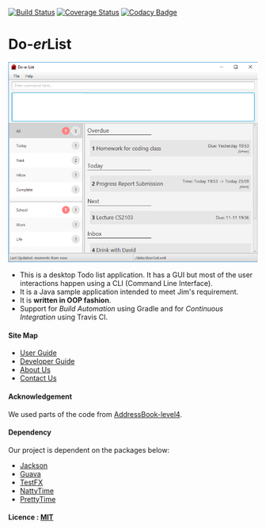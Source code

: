 [![Build Status](https://travis-ci.org/CS2103AUG2016-W09-C4/main.svg?branch=master)](https://travis-ci.org/CS2103AUG2016-W09-C4/main)
[![Coverage Status](https://coveralls.io/repos/github/CS2103AUG2016-W09-C4/main/badge.svg?branch=master)](https://coveralls.io/github/CS2103AUG2016-W09-C4/main?branch=master)
[![Codacy Badge](https://api.codacy.com/project/badge/Grade/e40ebadb5f1c4892ab518da69ff0b3bc)](https://www.codacy.com/app/xp-xiaopu/main?utm_source=github.com&amp;utm_medium=referral&amp;utm_content=CS2103AUG2016-W09-C4/main&amp;utm_campaign=Badge_Grade)

# Do-*er*List

<img src="docs/images/UI_Guide/DEMO.png" width="600"><br>

* This is a desktop Todo list application. It has a GUI but most of the user interactions happen using 
  a CLI (Command Line Interface).
* It is a Java sample application intended to meet Jim's requirement. 
* It is **written in OOP fashion**. 
* Support for *Build Automation* using Gradle and for *Continuous Integration* using Travis CI.

  
#### Site Map
* [User Guide](docs/UserGuide.md) 
* [Developer Guide](docs/DeveloperGuide.md) 
* [About Us](docs/AboutUs.md)
* [Contact Us](docs/ContactUs.md)

#### Acknowledgement
We used parts of the code from [AddressBook-level4](https://github.com/se-edu/addressbook-level4).

#### Dependency
Our project is dependent on the packages below:
* [Jackson](https://github.com/FasterXML/jackson)
* [Guava](https://github.com/google/guava)
* [TestFX](https://github.com/TestFX/TestFX)
* [NattyTime](http://natty.joestelmach.com/)
* [PrettyTime](https://github.com/ocpsoft/prettytime)

#### Licence : [MIT](LICENSE)
